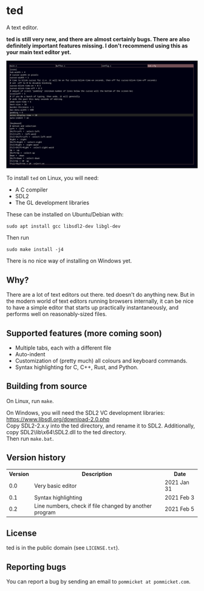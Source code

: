 # ted

A text editor.

**ted is still very new, and there are almost certainly bugs. There are also definitely important features missing. I don't recommend using this as your main text editor yet.**

<img src="ted.png">

To install `ted` on Linux, you will need:

- A C compiler
- SDL2
- The GL development libraries

These can be installed on Ubuntu/Debian with:

```
sudo apt install gcc libsdl2-dev libgl-dev
```

Then run

```
sudo make install -j4
```

There is no nice way of installing on Windows yet.

## Why?

There are a lot of text editors out there. ted doesn't do anything new.
But in the modern world of text editors running browsers internally, it can be nice to have
a simple editor that starts up practically instantaneously, and performs well on reasonably-sized files.

## Supported features (more coming soon)

- Multiple tabs, each with a different file
- Auto-indent
- Customization of (pretty much) all colours and keyboard commands.
- Syntax highlighting for C, C++, Rust, and Python.

## Building from source

On Linux, run `make`.

On Windows, you will need the SDL2 VC development libraries: https://www.libsdl.org/download-2.0.php  
Copy SDL2-2.x.y into the ted directory, and rename it to SDL2. Additionally, copy SDL2\lib\x64\SDL2.dll
to the ted directory.  
Then run `make.bat`.

## Version history

<table>
<tr><th>Version</th> <th>Description</th> <th>Date</th></tr>
<tr><td>0.0</td> <td>Very basic editor</td> <td>2021 Jan 31</td></tr>
<tr><td>0.1</td> <td>Syntax highlighting</td> <td>2021 Feb 3</td></tr>
<tr><td>0.2</td> <td>Line numbers, check if file changed by another program</td> <td>2021 Feb 5</ted></tr>
</table>

## License

ted is in the public domain (see `LICENSE.txt`).

## Reporting bugs

You can report a bug by sending an email to `pommicket at pommicket.com`.

